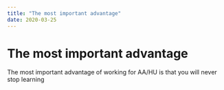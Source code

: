 ```yaml
---
title: "The most important advantage"
date: 2020-03-25
---
```

# The most important advantage

The most important advantage of working for AA/HU is that you will never stop learning
